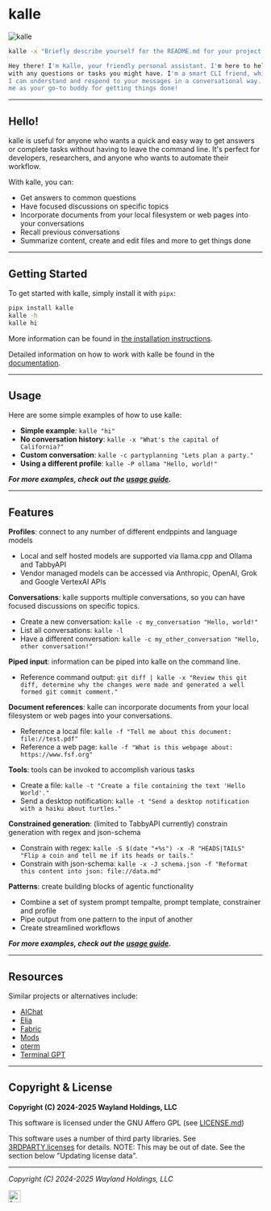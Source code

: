 # kalle

![kalle](media/kalle_multi.jpg "kalle")

```bash
kalle -x "Briefly describe yourself for the README.md for your project. $(kalle -h)"
```

```bash
Hey there! I'm Kalle, your friendly personal assistant. I'm here to help you
with any questions or tasks you might have. I'm a smart CLI friend, which means
I can understand and respond to your messages in a conversational way. Think of
me as your go-to buddy for getting things done!
```

---
## Hello!

kalle is useful for anyone who wants a quick and easy way to get answers or complete
tasks without having to leave the command line. It's perfect for developers,
researchers, and anyone who wants to automate their workflow.

With kalle, you can:

- Get answers to common questions
- Have focused discussions on specific topics
- Incorporate documents from your local filesystem or web pages into your conversations
- Recall previous conversations
- Summarize content, create and edit files and more to get things done

---
## Getting Started

To get started with kalle, simply install it with `pipx`:

```bash
pipx install kalle
kalle -h
kalle hi
```

More information can be found in [the installation instructions](installation.md).

Detailed information on how to work with kalle be found in the [documentation](docs/README.md).

---
## Usage

Here are some simple examples of how to use kalle:

- **Simple example**: `kalle "hi"`
- **No conversation history**: `kalle -x "What's the capital of California?"`
- **Custom conversation**: `kalle -c partyplanning "Lets plan a party."`
- **Using a different profile**: `kalle -P ollama "Hello, world!"`

***For more examples, check out the [usage guide](docs/usage.md).***

---
## Features

**Profiles**: connect to any number of different endppints and language models

- Local and self hosted models are supported via llama.cpp and Ollama and TabbyAPI
- Vendor managed models can be accessed via Anthropic, OpenAI, Grok and Google VertexAI APIs

**Conversations**: kalle supports multiple conversations, so you can have focused discussions on specific topics.

- Create a new conversation: `kalle -c my_conversation "Hello, world!"`
- List all conversations: `kalle -l`
- Have a different conversation: `kalle -c my_other_conversation "Hello, other conversation!"`

**Piped input**: information can be piped into kalle on the command line.

- Reference command output: `git diff | kalle -x "Review this git diff, determine why the changes were made and generated a well formed git commit comment." `

**Document references**: kalle can incorporate documents from your local filesystem or web pages into your conversations.

- Reference a local file: `kalle -f "Tell me about this document: file://test.pdf"`
- Reference a web page: `kalle -f "What is this webpage about: https://www.fsf.org"`

**Tools**: tools can be invoked to accomplish various tasks

- Create a file: `kalle -t "Create a file containing the text 'Hello World'."`
- Send a desktop notification: `kalle -t "Send a desktop notification with a haiku about turtles."`

**Constrained generation**: (limited to TabbyAPI currently) constrain generation with regex and json-schema

- Constrain with regex: `kalle -S $(date "+%s") -x -R "HEADS|TAILS" "Flip a coin and tell me if its heads or tails."`
- Constrain with json-schema: `kalle -x -J schema.json -f "Reformat this content into json: file://data.md"`

**Patterns**: create building blocks of agentic functionality

- Combine a set of system prompt tempalte, prompt template, constrainer and profile
- Pipe output from one pattern to the input of another
- Create streamlined workflows

***For more examples, check out the [usage guide](docs/usage.md).***

---
## Resources

Similar projects or alternatives include:

- [AIChat](https://github.com/sigoden/aichat)
- [Elia](https://github.com/darrenburns/elia)
- [Fabric](https://github.com/danielmiessler/fabric)
- [Mods](https://github.com/charmbracelet/mods)
- [oterm](https://github.com/ggozad/oterm)
- [Terminal GPT](https://github.com/aandrew-me/tgpt)

---
## Copyright & License

**Copyright (C) 2024-2025 Wayland Holdings, LLC**

This software is licensed under the GNU Affero GPL
(see [LICENSE.md](LICENSE.md))

This software uses a number of third party libraries. See
[3RDPARTY.licenses](3RDPARTY.licenses) for details. NOTE: This may be out of
date. See the section below "Updating license data".

---
*Copyright (C) 2024-2025 Wayland Holdings, LLC*

<img src="https://fe2.net/static/fe2_logo_kc.png" width="24" alt="fe2">

<img src="https://gc.fe2.net/count?p=/c/kalle/README.md" width="1" alt="fe2">
